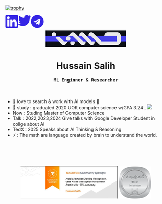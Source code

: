 [![trophy](https://github-profile-trophy.vercel.app/?username=ryo-ma&row=1&column=10&theme=onedark)](https://github.com/ryo-ma/github-profile-trophy)

[<img align="left" alt="holisitc_developer | LinkedIn" width="40px" src="social-images/l-logo.svg" />][linkedin]
[<img align="left" alt="holisitc_developer | Twitter" width="40px" src="social-images/tw-logo.svg" />][twitter]
[<img align="left" alt="holisitc_developer | Telegram" width="40px" src="social-images/t-logo.png" />][telegram]



</br></br>

<p align= "center">
 <img width="50%" src="hmgi.png" />
</p>

[telegram]: https://t.me/Shubbair8
[linkedin]: https://www.linkedin.com/in/hussain-salih-b0a076178/
[twitter]: https://twitter.com/Shubbair

<p align="center">
 <h1 align="center">Hussain Salih</h1>
</p>

<p align="center">
<h4 align="center"><samp>ML Enginner & Researcher</samp></h4>
</p>

</br>

- 🔭 love to search & work with AI models 🤖
- :school_satchel: study : graduated 2020 UOK computer science w/GPA 3.24 , ![](https://geps.dev/progress/81)
- Now : Studing Master of Computer Science
- Talk : 2022,2023,2024 Give talks with Google Developer Student in collge about AI
- TedX : 2025 Speaks about AI Thinking & Reasoning
- ⚡ : The math are language created by brain to understand the world.

</br>
</br>
</br></br>

<div align="center">
<span align= "left">
 <img width="60%" src="TFbadge.jpg" />
</span>

<span align= "right">
 <img width="20%" src="reachsci-silver-innovator.png" />
</span>
</div>
